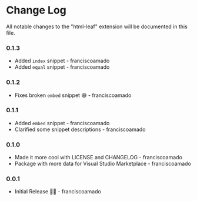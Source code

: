 # Change Log
All notable changes to the "html-leaf" extension will be documented in this file.

### 0.1.3

* Added `index` snippet - franciscoamado
* Added `equal` snippet - franciscoamado

### 0.1.2

* Fixes broken `embed` snippet 😅 - franciscoamado

### 0.1.1

* Added `embed` snippet - franciscoamado
* Clarified some snippet descriptions - franciscoamado

### 0.1.0

* Made it more cool with LICENSE and CHANGELOG - franciscoamado
* Package with more data for Visual Studio Marketplace - franciscoamado

### 0.0.1

* Initial Release 🍃🎉 - franciscoamado
